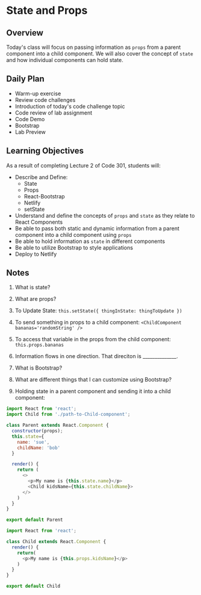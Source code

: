 # State and Props

## Overview

Today's class will focus on passing information as `props` from a parent component into a child component. We will also cover the concept of `state` and how individual components can hold state.

## Daily Plan

- Warm-up exercise
- Review code challenges
- Introduction of today's code challenge topic
- Code review of lab assignment
- Code Demo
- Bootstrap
- Lab Preview

## Learning Objectives

As a result of completing Lecture 2 of Code 301, students will:

- Describe and Define:
  - State
  - Props
  - React-Bootstrap
  - Netlify
  - setState
- Understand and define the concepts of `props` and `state` as they relate to React Components
- Be able to pass both static and dynamic information from a parent component into a child component using `props`
- Be able to hold information as `state` in different components
- Be able to utilize Bootstrap to style applications
- Deploy to Netlify

## Notes

1. What is state? 

1. What are props?

1. To Update State: `this.setState({ thingInState: thingToUpdate })`

1. To send something in props to a child component: `<ChildComponent bananas='randomString' />`

1. To access that variable in the props from the child component: `this.props.bananas`

1. Information flows in one direction. That direciton is ______________.

1. What is Bootstrap?

1. What are different things that I can customize using Bootstrap?

1. Holding state in a parent component and sending it into a child component:
  ```javaScript
  import React from 'react';
  import Child from './path-to-Child-component';

  class Parent extends React.Component {
    constructor(props);
    this.state={
      name: 'sue',
      childName: 'bob'
    }

    render() {
      return (
        <>
          <p>My name is {this.state.name}</p>
          <Child kidsName={this.state.childName}>
        </>
      )
    }
  }

  export default Parent
  
  import React from 'react';

  class Child extends React.Component {
    render() {
      return(
        <p>My name is {this.props.kidsName}</p>
      )
    }
  }

  export default Child
  ```